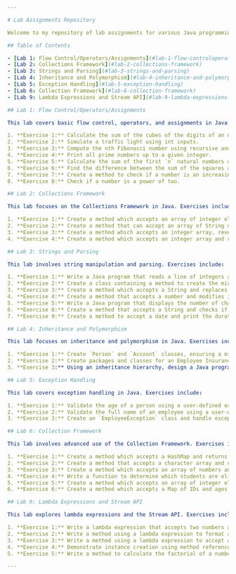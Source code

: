 ```yaml
---

# Lab Assignments Repository

Welcome to my repository of lab assignments for various Java programming exercises. This repository contains solutions for different lab exercises focusing on flow control, operators, assignments, strings, parsing, and more.

## Table of Contents

- [Lab 1: Flow Control/Operators/Assignments](#lab-1-flow-controloperatorsassignments)
- [Lab 2: Collections Framework](#lab-2-collections-framework)
- [Lab 3: Strings and Parsing](#lab-3-strings-and-parsing)
- [Lab 4: Inheritance and Polymorphism](#lab-4-inheritance-and-polymorphism)
- [Lab 5: Exception Handling](#lab-5-exception-handling)
- [Lab 6: Collection Framework](#lab-6-collection-framework)
- [Lab 9: Lambda Expressions and Stream API](#lab-9-lambda-expressions-and-stream-api)

## Lab 1: Flow Control/Operators/Assignments

This lab covers basic flow control, operators, and assignments in Java. Exercises include:

1. **Exercise 1:** Calculate the sum of the cubes of the digits of an n-digit number.
2. **Exercise 2:** Simulate a traffic light using int inputs.
3. **Exercise 3:** Compute the nth Fibonacci number using recursive and non-recursive methods.
4. **Exercise 4:** Print all prime numbers up to a given integer.
5. **Exercise 5:** Calculate the sum of the first `n` natural numbers divisible by 3 or 5.
6. **Exercise 6:** Find the difference between the sum of the squares and the square of the sum of the first `n` natural numbers.
7. **Exercise 7:** Create a method to check if a number is an increasing number.
8. **Exercise 8:** Check if a number is a power of two.

## Lab 2: Collections Framework

This lab focuses on the Collections Framework in Java. Exercises include:

1. **Exercise 1:** Create a method which accepts an array of integer elements and returns the second smallest element in the array.
2. **Exercise 2:** Create a method that can accept an array of String objects and sort them in alphabetical order, with elements in the left half in uppercase and the right half in lowercase.
3. **Exercise 3:** Create a method which accepts an integer array, reverses the numbers, and returns the resulting array in sorted order.
4. **Exercise 4:** Create a method which accepts an integer array and removes all duplicates, returning the resulting array in descending order.

## Lab 3: Strings and Parsing

This lab involves string manipulation and parsing. Exercises include:

1. **Exercise 1:** Write a Java program that reads a line of integers and then displays each integer and the sum of all integers.
2. **Exercise 2:** Create a class containing a method to create the mirror image of a String. The method should return the two Strings separated by a pipe (`|`) symbol.
3. **Exercise 3:** Create a method which accepts a String and replaces all consonants with the next alphabet.
4. **Exercise 4:** Create a method that accepts a number and modifies it such that each digit in the newly formed number is equal to the difference between two consecutive digits in the original number.
5. **Exercise 5:** Write a Java program that displays the number of characters, lines, and words in a text.
6. **Exercise 8:** Create a method that accepts a String and checks if it is a positive string, where each character comes after the previous one alphabetically.
7. **Exercise 9:** Create a method to accept a date and print the duration in days, months, and years with respect to the current system date.

## Lab 4: Inheritance and Polymorphism

This lab focuses on inheritance and polymorphism in Java. Exercises include:

1. **Exercise 1:** Create `Person` and `Account` classes, ensuring a minimum balance of INR 500 in a bank account is maintained. Implement `SavingsAccount` and `CurrentAccount` classes with specific features.
2. **Exercise 2:** Create packages and classes for an Employee Insurance System with specific attributes and services.
3. **Exercise 3:** Using an inheritance hierarchy, design a Java program to model library items (books, journal articles, videos, and CDs). Implement an abstract superclass `Item` and its subclasses: `WrittenItem` (with `Book` and `JournalPaper`), and `MediaItem` (with `Video` and `CD`).

## Lab 5: Exception Handling

This lab covers exception handling in Java. Exercises include:

1. **Exercise 1:** Validate the age of a person using a user-defined exception. The age should be above 15.
2. **Exercise 2:** Validate the full name of an employee using a user-defined exception if the first name and last name are blank.
3. **Exercise 3:** Create an `EmployeeException` class and handle exceptions if the salary of an employee is below 3000.

## Lab 6: Collection Framework

This lab involves advanced use of the Collection Framework. Exercises include:

1. **Exercise 1:** Create a method which accepts a HashMap and returns the values sorted in a List.
2. **Exercise 2:** Create a method that accepts a character array and counts the number of times each character is present in the array.
3. **Exercise 3:** Create a method which accepts an array of numbers and returns a HashMap of the numbers and their squares.
4. **Exercise 4:** Write a function to determine which students are eligible for medals based on their marks.
5. **Exercise 5:** Create a method which accepts an array of integer elements and returns the second smallest element in the array.
6. **Exercise 6:** Create a method which accepts a Map of IDs and ages and returns a list of eligible voters based on age.

## Lab 9: Lambda Expressions and Stream API

This lab explores lambda expressions and the Stream API. Exercises include:

1. **Exercise 1:** Write a lambda expression that accepts two numbers and returns their product.
2. **Exercise 2:** Write a method using a lambda expression to format a given string, inserting a space between each character.
3. **Exercise 3:** Write a method using a lambda expression to accept a username and password, returning true or false based on authentication.
4. **Exercise 4:** Demonstrate instance creation using method reference in a simple class.
5. **Exercise 5:** Write a method to calculate the factorial of a number and test it using method reference.

---
```

